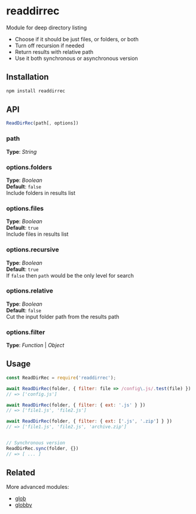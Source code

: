 # readdirrec   
Module for deep directory listing  

- Choose if it should be just files, or folders, or both
- Turn off recursion if needed
- Return results with relative path
- Use it both synchronous or asynchronous version


## Installation
```bash
npm install readdirrec
```


## API

```javascript
ReadDirRec(path[, options])
```


### path
**Type**: _String_


### options.folders
**Type**: _Boolean_  
**Default**: `false`  
Include folders in results list


### options.files
**Type**: _Boolean_  
**Default**: `true`  
Include files in results list


### options.recursive
**Type**: _Boolean_  
**Default**: `true`  
If `false` then `path` would be the only level for search


### options.relative
**Type**: _Boolean_   
**Default**: `false`  
Cut the input folder path from the results path


### options.filter
**Type**: _Function_ | _Object_  


## Usage
```javascript
const ReadDirRec = require('readdirrec');

await ReadDirRec(folder, { filter: file => /config\.js/.test(file) })
// => ['config.js']

await ReadDirRec(folder, { filter: { ext: '.js' } })
// => ['file1.js', 'file2.js']

await ReadDirRec(folder, { filter: { ext: ['.js', '.zip'] } })
// => ['file1.js', 'file2.js', 'archive.zip']


// Synchronous version
ReadDirRec.sync(folder, {})
// => [ ... ]
```


## Related
More advanced modules:
* [glob](https://github.com/isaacs/node-glob)
* [globby](https://github.com/sindresorhus/globby)

